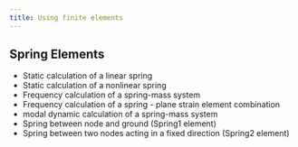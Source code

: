 ```yaml
---
title: Using finite elements
---
```

## Spring Elements 
- Static calculation of a linear spring
- Static calculation of a nonlinear spring
- Frequency calculation of a spring-mass system
- Frequency calculation of a spring - plane strain element combination
- modal dynamic calculation of a spring-mass system
- Spring between node and ground (Spring1 element)
- Spring between two nodes acting in a fixed direction (Spring2 element)
